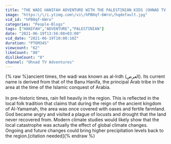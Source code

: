 ```yaml
---
title: "THE WADI HANIFAH ADVENTURE WITH THE PALESTINIAN KIDS |OHNAD TV ADVENTURES"
image: "https:\/\/i.ytimg.com\/vi\/hPB0qf-6Wro\/hqdefault.jpg"
vid_id: "hPB0qf-6Wro"
categories: "People-Blogs"
tags: ["HANIFAH","ADVENTURE","PALESTINIAN"]
date: "2021-06-19T13:56:08+03:00"
vid_date: "2021-06-19T10:00:10Z"
duration: "PT6M34S"
viewcount: "62"
likeCount: "88"
dislikeCount: "0"
channel: "Ohnad TV Adventures"
---
```

{% raw %}ancient times, the wadi was known as al-Irdh (العرض). Its current name is derived from that of the Banu Hanifa, the principal Arab tribe in the area at the time of the Islamic conquest of Arabia.<br /><br />In pre-historic times, rain fell heavily in the region. This is reflected in the local folk tradition that claims that during the reign of the ancient kingdom of Al-Yamamah, the area was once covered with oases and fertile farmland. God became angry and visited a plague of locusts and drought that the land never recovered from. Modern climate studies would likely show that the local catastrophe was actually the effect of global climate changes. Ongoing and future changes could bring higher precipitation levels back to the region.[citation needed]{% endraw %}
